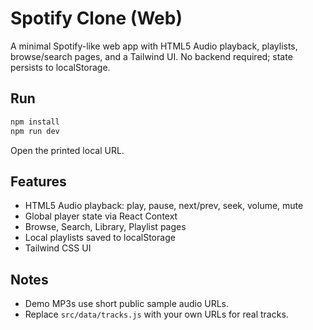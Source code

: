 # Spotify Clone (Web)

A minimal Spotify-like web app with HTML5 Audio playback, playlists, browse/search pages, and a Tailwind UI. No backend required; state persists to localStorage.

## Run

```bash
npm install
npm run dev
```

Open the printed local URL.

## Features
- HTML5 Audio playback: play, pause, next/prev, seek, volume, mute
- Global player state via React Context
- Browse, Search, Library, Playlist pages
- Local playlists saved to localStorage
- Tailwind CSS UI

## Notes
- Demo MP3s use short public sample audio URLs.
- Replace `src/data/tracks.js` with your own URLs for real tracks.

